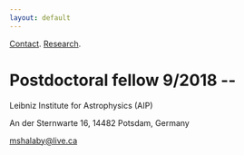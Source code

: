 ```yaml
---
layout: default
---
```

[Contact](./index.html).
[Research](./Research.html).

# Postdoctoral fellow 9/2018 --
Leibniz Institute for Astrophysics (AIP)

An der Sternwarte 16, 14482 Potsdam, Germany

mshalaby@live.ca
